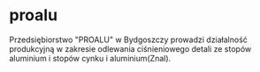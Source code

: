 # proalu
Przedsiębiorstwo "PROALU" w Bydgoszczy prowadzi działalność produkcyjną w zakresie odlewania ciśnieniowego detali ze stopów aluminium i stopów cynku i aluminium(Znal).
